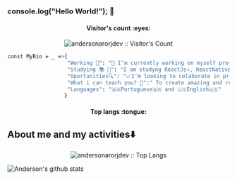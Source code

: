 ### console.log("Hello World!"); 👋

<!--
**andersonarorjdev/andersonarorjdev** is a ✨ _special_ ✨ repository because its `README.md` (this file) appears on your GitHub profile.

Here are some ideas to get you started:

- 🔭 I’m currently working on ...
- 🌱 I’m currently learning ...
- 👯 I’m looking to collaborate on ...
- 🤔 I’m looking for help with ...
- 💬 Ask me about ...
- 📫 How to reach me: ...
- 😄 Pronouns: ...
- ⚡ Fun fact: ...
-->

<h4 align="center">Visitor's count :eyes:</h4>
<p align="center"><img src="https://profile-counter.glitch.me/{andersonarorjdev}/count.svg" alt="andersonarorjdev :: Visitor's Count" /></p>

```bash
const MyBio = _ =>{
                   "Working 🌟": "🔭 I’m currently working on myself projects and learning amazing technologies💻!",
                   "Studying 📚 📖": "I am studyng ReactJs⚛, ReactNative⚛, Prototyping and UI/UX Desing⚛📱💻",
                   "Oportunities🔍": "📈I'm looking to colaborate in projects that will give value to the comunity and the world 🌎",
                   "What i can teach you? 🤔":" To create amazing and responsives interfaces🤩(🤫I'm not a teacher, but i love teach peoples!🤗)",
                   "Languages": "🇧🇷Portuguese🇧🇷 and 🇺🇸English🇺🇸"
                  }
```

<h4 align="center">Top langs :tongue:</h4>

<h2 color="purple">About me and my activities⬇️</h2>

<p align="center"><img src="https://github-readme-stats.vercel.app/api/top-langs/?username=andersonarorjdev&langs_count=10&theme=dracula&layout=compact" alt="andersonarorjdev :: Top Langs" /></p>


![Anderson's github stats](https://github-readme-stats.vercel.app/api?username=andersonarorjdev&show_icons=true&title_color=8257e6&icon_color=617afc&text_color=FFFFFF&bg_color=251d37)
